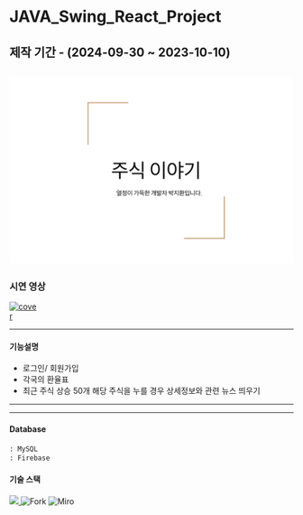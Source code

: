 # JAVA_Swing_React_Project
제작 기간 - (2024-09-30 ~ 2023-10-10)
------
<a href="https://docs.google.com/presentation/d/1dZi5a6-3NI119BigQ-V2PwbRjbNRoRCqUqWPzljGrRY/edit?usp=sharing" title="PDF로 이동" rel="nofollow"><img src="https://github.com/jihwan970111/Stock_web_Project/blob/master/%E1%84%91%E1%85%B3%E1%84%85%E1%85%A9%E1%84%8C%E1%85%A6%E1%86%A8%E1%84%90%E1%85%B3%20%E1%84%8B%E1%85%B5%E1%84%86%E1%85%B5%E1%84%8C%E1%85%B5.png" alt="cover" style="max-width: 100%;"></a>
----
### 시연 영상
<a href="https://drive.google.com/file/d/1UuNgGhah908HR9Qrgqvv7mUzmZIagGh9/view?usp=sharing" title="영상으로 이동" rel="nofollow"><img src="https://drive.google.com/file/d/1DhQkBz82JUPZt2N-mLVh-WfkaIaShXy5/view?usp=sharing" alt="cover" style="max-width: 10%;"></a>

---

#### 기능설명
- 로그인/ 회원가입
- 각국의 환율표
- 최근 주식 상승 50개
  해당 주식을 누를 경우 상세정보와 관련 뉴스 띄우기
---
---
#### Database    
    : MySQL
    : Firebase

#### 기술 스택
<p align="left">
  <a href="https://skillicons.dev">
    <img src="https://skillicons.dev/icons?i=git,github,eclipse,mysql,java,figma,react" />
  </a>
    <img src="https://git-fork.com/images/logo.png" height="53" title="Fork">
    <img src="https://cdn.icon-icons.com/icons2/3913/PNG/512/miro_logo_icon_248450.png" height="53" title="Miro">
</p>
